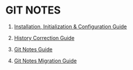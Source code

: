 # GIT NOTES

1. [Installation, Initialization & Configuration Guide](https://github.com/jishnukoliyadan/GIT_Notes/blob/main/Git-Installation-and-Configuration-Guide.md)

1. [History Correction Guide](https://github.com/jishnukoliyadan/GIT_Notes/blob/main/Git-History-Correction-Guide.md)

1. [Git Notes Guide](https://github.com/jishnukoliyadan/GIT_Notes/blob/main/Git-Notes-Guide.md)

1. [Git Notes Migration Guide](https://github.com/jishnukoliyadan/GIT_Notes/blob/main/Git-Notes-Migration-Guide.md)

